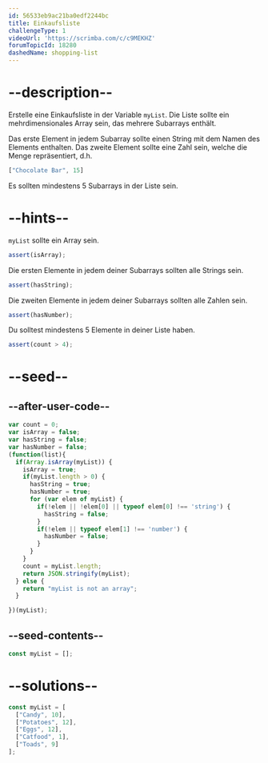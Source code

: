 ```yaml
---
id: 56533eb9ac21ba0edf2244bc
title: Einkaufsliste
challengeType: 1
videoUrl: 'https://scrimba.com/c/c9MEKHZ'
forumTopicId: 18280
dashedName: shopping-list
---
```


# --description--

Erstelle eine Einkaufsliste in der Variable `myList`. Die Liste sollte ein mehrdimensionales Array sein, das mehrere Subarrays enthält.

Das erste Element in jedem Subarray sollte einen String mit dem Namen des Elements enthalten. Das zweite Element sollte eine Zahl sein, welche die Menge repräsentiert, d.h.

```js
["Chocolate Bar", 15]
```

Es sollten mindestens 5 Subarrays in der Liste sein.

# --hints--

`myList` sollte ein Array sein.

```js
assert(isArray);
```

Die ersten Elemente in jedem deiner Subarrays sollten alle Strings sein.

```js
assert(hasString);
```

Die zweiten Elemente in jedem deiner Subarrays sollten alle Zahlen sein.

```js
assert(hasNumber);
```

Du solltest mindestens 5 Elemente in deiner Liste haben.

```js
assert(count > 4);
```

# --seed--

## --after-user-code--

```js
var count = 0;
var isArray = false;
var hasString = false;
var hasNumber = false;
(function(list){
  if(Array.isArray(myList)) {
    isArray = true;
    if(myList.length > 0) {
      hasString = true;
      hasNumber = true;
      for (var elem of myList) {
        if(!elem || !elem[0] || typeof elem[0] !== 'string') {
          hasString = false;
        }
        if(!elem || typeof elem[1] !== 'number') {
          hasNumber = false;
        }
      }
    }
    count = myList.length;
    return JSON.stringify(myList);
  } else {
    return "myList is not an array";
  }

})(myList);
```

## --seed-contents--

```js
const myList = [];
```

# --solutions--

```js
const myList = [
  ["Candy", 10],
  ["Potatoes", 12],
  ["Eggs", 12],
  ["Catfood", 1],
  ["Toads", 9]
];
```
